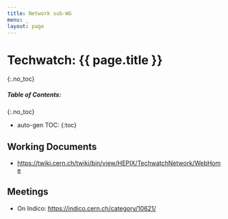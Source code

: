 ```yaml
---
title: Network sub-WG
menu: _
layout: page
---
```


# Techwatch: {{ page.title }}
{:.no_toc}

##### Table of Contents:
{:.no_toc}
* auto-gen TOC:
{:toc}

## Working Documents ##
*   https://twiki.cern.ch/twiki/bin/view/HEPIX/TechwatchNetwork/WebHome
   
## Meetings ##
*   On Indico: https://indico.cern.ch/category/10621/

